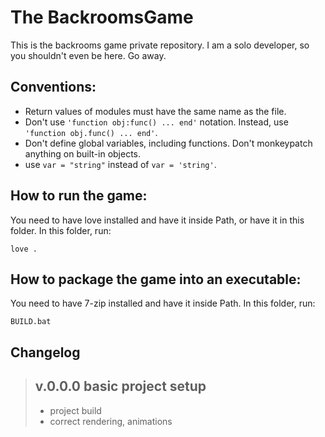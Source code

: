 # The BackroomsGame
This is the backrooms game private repository. I am a solo developer, so you shouldn't even be here. Go away.
## Conventions:
- Return values of modules must have the same name as the file.
- Don't use `'function obj:func() ... end'` notation. Instead, use ``'function obj.func() ... end'``.
- Don't define global variables, including functions. Don't monkeypatch anything on built-in objects.
- use `var = "string"` instead of `var = 'string'`.
## How to run the game:
You need to have love installed and have it inside Path, or have it in this folder. In this folder, run:
```batch
love .
```
## How to package the game into an executable:
You need to have 7-zip installed and have it inside Path. In this folder, run:
```batch
BUILD.bat
```
## Changelog
> ## v.0.0.0 basic project setup
> - project build
> - correct rendering, animations
